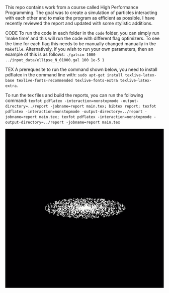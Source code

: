 This repo contains work from a course called High Performance Programming. The goal was to create a simulation of particles interacting with each other and to make the program as efficient as possible. I have recently reviewed the report and updated with some stylistic additions.

CODE
To run the code in each folder in the `code` folder, you can simply run 'make time' and this will run the code with different flag optimizers. To see the time for each flag this needs to be manually changed manually in the `Makefile`. Alternatively, if you wish to run your own parameters, then an example of this is as follows:
`./galsim 1000 ../input_data/ellipse_N_01000.gal 100 1e-5 1`

TEX
A prerequesite to run the command shown below, you need to install pdflatex in the command line with: `sudo apt-get install texlive-latex-base texlive-fonts-recommended texlive-fonts-extra texlive-latex-extra`.

To run the tex files and build the reports, you can run the following command: `texfot pdflatex -interaction=nonstopmode -output-directory=../report -jobname=report main.tex; bibtex report; texfot pdflatex -interaction=nonstopmode -output-directory=../report -jobname=report main.tex; texfot pdflatex -interaction=nonstopmode -output-directory=../report -jobname=report main.tex`

![](https://github.com/K843Barber/HPP_project/blob/main/space.gif)
